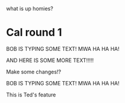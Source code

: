 
what is up homies?

# Cal round 1

BOB IS TYPING SOME TEXT! MWA HA HA HA!

AND HERE IS SOME MORE TEXT!!!!!

Make some changes!?

BOB IS TYPING SOME TEXT! MWA HA HA HA!

This is Ted's feature


